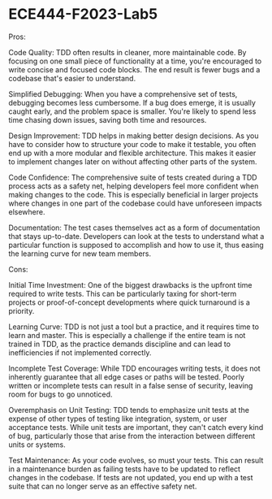 # ECE444-F2023-Lab5
Pros:

Code Quality: TDD often results in cleaner, more maintainable code. By focusing on one small piece of functionality at a time, you're encouraged to write concise and focused code blocks. The end result is fewer bugs and a codebase that's easier to understand.

Simplified Debugging: When you have a comprehensive set of tests, debugging becomes less cumbersome. If a bug does emerge, it is usually caught early, and the problem space is smaller. You're likely to spend less time chasing down issues, saving both time and resources.

Design Improvement: TDD helps in making better design decisions. As you have to consider how to structure your code to make it testable, you often end up with a more modular and flexible architecture. This makes it easier to implement changes later on without affecting other parts of the system.

Code Confidence: The comprehensive suite of tests created during a TDD process acts as a safety net, helping developers feel more confident when making changes to the code. This is especially beneficial in larger projects where changes in one part of the codebase could have unforeseen impacts elsewhere.

Documentation: The test cases themselves act as a form of documentation that stays up-to-date. Developers can look at the tests to understand what a particular function is supposed to accomplish and how to use it, thus easing the learning curve for new team members.

Cons:

Initial Time Investment: One of the biggest drawbacks is the upfront time required to write tests. This can be particularly taxing for short-term projects or proof-of-concept developments where quick turnaround is a priority.

Learning Curve: TDD is not just a tool but a practice, and it requires time to learn and master. This is especially a challenge if the entire team is not trained in TDD, as the practice demands discipline and can lead to inefficiencies if not implemented correctly.

Incomplete Test Coverage: While TDD encourages writing tests, it does not inherently guarantee that all edge cases or paths will be tested. Poorly written or incomplete tests can result in a false sense of security, leaving room for bugs to go unnoticed.

Overemphasis on Unit Testing: TDD tends to emphasize unit tests at the expense of other types of testing like integration, system, or user acceptance tests. While unit tests are important, they can't catch every kind of bug, particularly those that arise from the interaction between different units or systems.

Test Maintenance: As your code evolves, so must your tests. This can result in a maintenance burden as failing tests have to be updated to reflect changes in the codebase. If tests are not updated, you end up with a test suite that can no longer serve as an effective safety net.
